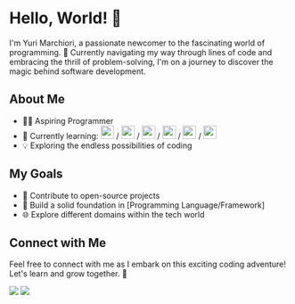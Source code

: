 # Hello, World! 👋

I'm Yuri Marchiori, a passionate newcomer to the fascinating world of programming. 🚀 Currently navigating my way through lines of code and embracing the thrill of problem-solving, I'm on a journey to discover the magic behind software development.

## About Me
- 👩‍💻 Aspiring Programmer
- 🌱 Currently learning:  <img loading="lazy" src="https://cdn.jsdelivr.net/gh/devicons/devicon/icons/javascript/javascript-original.svg" width="24" height="24"/> / <img loading="lazy" src="https://cdn.jsdelivr.net/gh/devicons/devicon/icons/python/python-original.svg" width="24" height="24"/> / <img loading="lazy" src="https://cdn.jsdelivr.net/gh/devicons/devicon/icons/html5/html5-original.svg" width="24" height="24"/> / <img loading="lazy" src="https://cdn.jsdelivr.net/gh/devicons/devicon/icons/css3/css3-original.svg" width="24" height="24"/> / <img loading="lazy" src="https://cdn.jsdelivr.net/gh/devicons/devicon/icons/postgresql/postgresql-original.svg" width="24" height="24"/> / <img loading="lazy" src="https://cdn.jsdelivr.net/gh/devicons/devicon/icons/react/react-original.svg" width="24" height="24"/>  
- 💡 Exploring the endless possibilities of coding

## My Goals
- 🚀 Contribute to open-source projects
- 📖 Build a solid foundation in [Programming Language/Framework]
- 🌐 Explore different domains within the tech world
  
## Connect with Me
Feel free to connect with me as I embark on this exciting coding adventure! Let's learn and grow together. 🌟
  <div>
<a href = "mailto:yuri.mendonca.marchiori@gmail.com"><img loading="lazy" src="https://img.shields.io/badge/Gmail-D14836?style=for-the-badge&logo=gmail&logoColor=white" target="_blank"></a>
<a href="https://www.linkedin.com/in/yurimarchiori" target="_blank"><img loading="lazy" src="https://img.shields.io/badge/-LinkedIn-%230077B5?style=for-the-badge&logo=linkedin&logoColor=white" target="_blank"></a>   
</div>

<!---
donmarchiori/donmarchiori is a ✨ special ✨ repository because its `README.md` (this file) appears on your GitHub profile.
You can click the Preview link to take a look at your changes.
--->
